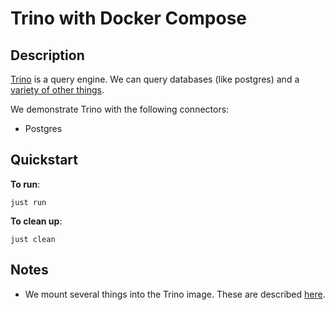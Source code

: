 # Trino with Docker Compose

## Description

[Trino](https://trino.io/) is a query engine.  We can query databases (like postgres) and a [variety of other things](https://trino.io/docs/current/connector.html).

We demonstrate Trino with the following connectors:

- Postgres

## Quickstart

**To run**:

```shell
just run
```

**To clean up**:

```shell
just clean
```

## Notes

- We mount several things into the Trino image.  These are described [here](https://github.com/trinodb/trino/blob/master/core/docker/README.md).
